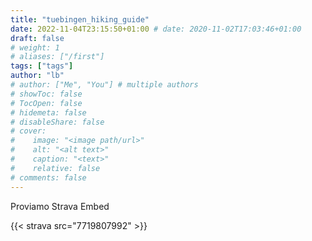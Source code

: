 ```yaml
---
title: "tuebingen_hiking_guide"
date: 2022-11-04T23:15:50+01:00 # date: 2020-11-02T17:03:46+01:00
draft: false
# weight: 1
# aliases: ["/first"]
tags: ["tags"]
author: "lb"
# author: ["Me", "You"] # multiple authors
# showToc: false
# TocOpen: false
# hidemeta: false
# disableShare: false
# cover:
#    image: "<image path/url>"
#    alt: "<alt text>"
#    caption: "<text>"
#    relative: false
# comments: false
---
```


Proviamo Strava Embed

{{< strava src="7719807992" >}}